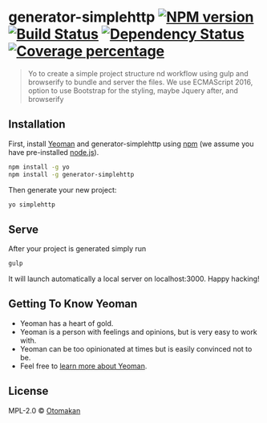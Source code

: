 # generator-simplehttp [![NPM version][npm-image]][npm-url] [![Build Status][travis-image]][travis-url] [![Dependency Status][daviddm-image]][daviddm-url] [![Coverage percentage][coveralls-image]][coveralls-url]
> Yo to create a simple project structure nd workflow using gulp and browserify to bundle and server the files. We use ECMAScript 2016, option to use Bootstrap for the styling, maybe Jquery after, and browserify

## Installation

First, install [Yeoman](http://yeoman.io) and generator-simplehttp using [npm](https://www.npmjs.com/) (we assume you have pre-installed [node.js](https://nodejs.org/)).

```bash
npm install -g yo
npm install -g generator-simplehttp
```

Then generate your new project:

```bash
yo simplehttp
```
## Serve

After your project is generated simply run 
```bash
gulp
```
It will launch automatically a local server on localhost:3000.
Happy hacking!
## Getting To Know Yeoman

 * Yeoman has a heart of gold.
 * Yeoman is a person with feelings and opinions, but is very easy to work with.
 * Yeoman can be too opinionated at times but is easily convinced not to be.
 * Feel free to [learn more about Yeoman](http://yeoman.io/).

## License

MPL-2.0 © [Otomakan]()


[npm-image]: https://badge.fury.io/js/generator-simplehttp.svg
[npm-url]: https://npmjs.org/package/generator-simplehttp
[travis-image]: https://travis-ci.org//generator-simplehttp.svg?branch=master
[travis-url]: https://travis-ci.org//generator-simplehttp
[daviddm-image]: https://david-dm.org//generator-simplehttp.svg?theme=shields.io
[daviddm-url]: https://david-dm.org//generator-simplehttp
[coveralls-image]: https://coveralls.io/repos//generator-simplehttp/badge.svg
[coveralls-url]: https://coveralls.io/r//generator-simplehttp
